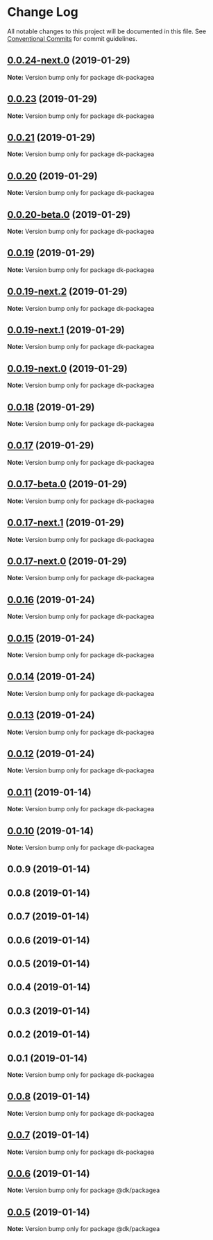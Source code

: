 # Change Log

All notable changes to this project will be documented in this file.
See [Conventional Commits](https://conventionalcommits.org) for commit guidelines.

## [0.0.24-next.0](https://github.com/den4kox/testlerna/compare/dk-packagea@0.0.23...dk-packagea@0.0.24-next.0) (2019-01-29)

**Note:** Version bump only for package dk-packagea





## [0.0.23](https://github.com/den4kox/testlerna/compare/dk-packagea@0.0.20...dk-packagea@0.0.23) (2019-01-29)

**Note:** Version bump only for package dk-packagea





## [0.0.21](https://github.com/den4kox/testlerna/compare/dk-packagea@0.0.20...dk-packagea@0.0.21) (2019-01-29)

**Note:** Version bump only for package dk-packagea





## [0.0.20](https://github.com/den4kox/testlerna/compare/dk-packagea@0.0.20-beta.0...dk-packagea@0.0.20) (2019-01-29)

**Note:** Version bump only for package dk-packagea





## [0.0.20-beta.0](https://github.com/den4kox/testlerna/compare/dk-packagea@0.0.19...dk-packagea@0.0.20-beta.0) (2019-01-29)

**Note:** Version bump only for package dk-packagea





## [0.0.19](https://github.com/den4kox/testlerna/compare/dk-packagea@0.0.19-next.2...dk-packagea@0.0.19) (2019-01-29)

**Note:** Version bump only for package dk-packagea





## [0.0.19-next.2](https://github.com/den4kox/testlerna/compare/dk-packagea@0.0.19-next.1...dk-packagea@0.0.19-next.2) (2019-01-29)

**Note:** Version bump only for package dk-packagea





## [0.0.19-next.1](https://github.com/den4kox/testlerna/compare/dk-packagea@0.0.19-next.0...dk-packagea@0.0.19-next.1) (2019-01-29)

**Note:** Version bump only for package dk-packagea





## [0.0.19-next.0](https://github.com/den4kox/testlerna/compare/dk-packagea@0.0.18...dk-packagea@0.0.19-next.0) (2019-01-29)

**Note:** Version bump only for package dk-packagea





## [0.0.18](https://github.com/den4kox/testlerna/compare/dk-packagea@0.0.17...dk-packagea@0.0.18) (2019-01-29)

**Note:** Version bump only for package dk-packagea





## [0.0.17](https://github.com/den4kox/testlerna/compare/dk-packagea@0.0.17-beta.0...dk-packagea@0.0.17) (2019-01-29)

**Note:** Version bump only for package dk-packagea





## [0.0.17-beta.0](https://github.com/den4kox/testlerna/compare/dk-packagea@0.0.17-next.1...dk-packagea@0.0.17-beta.0) (2019-01-29)

**Note:** Version bump only for package dk-packagea





## [0.0.17-next.1](https://github.com/den4kox/testlerna/compare/dk-packagea@0.0.17-next.0...dk-packagea@0.0.17-next.1) (2019-01-29)

**Note:** Version bump only for package dk-packagea





## [0.0.17-next.0](https://github.com/den4kox/testlerna/compare/dk-packagea@0.0.16...dk-packagea@0.0.17-next.0) (2019-01-29)

**Note:** Version bump only for package dk-packagea





## [0.0.16](https://github.com/den4kox/testlerna/compare/dk-packagea@0.0.15...dk-packagea@0.0.16) (2019-01-24)

**Note:** Version bump only for package dk-packagea





## [0.0.15](https://github.com/den4kox/testlerna/compare/dk-packagea@0.0.14...dk-packagea@0.0.15) (2019-01-24)

**Note:** Version bump only for package dk-packagea





## [0.0.14](https://github.com/den4kox/testlerna/compare/dk-packagea@0.0.13...dk-packagea@0.0.14) (2019-01-24)

**Note:** Version bump only for package dk-packagea





## [0.0.13](https://github.com/den4kox/testlerna/compare/dk-packagea@0.0.12...dk-packagea@0.0.13) (2019-01-24)

**Note:** Version bump only for package dk-packagea





## [0.0.12](https://github.com/den4kox/testlerna/compare/dk-packagea@0.0.11...dk-packagea@0.0.12) (2019-01-24)

**Note:** Version bump only for package dk-packagea





## [0.0.11](https://github.com/den4kox/testlerna/compare/dk-packagea@0.0.10...dk-packagea@0.0.11) (2019-01-14)

**Note:** Version bump only for package dk-packagea





## [0.0.10](https://github.com/den4kox/testlerna/compare/dk-packagea@0.0.9...dk-packagea@0.0.10) (2019-01-14)

**Note:** Version bump only for package dk-packagea





## 0.0.9 (2019-01-14)



## 0.0.8 (2019-01-14)



## 0.0.7 (2019-01-14)



## 0.0.6 (2019-01-14)



## 0.0.5 (2019-01-14)



## 0.0.4 (2019-01-14)



## 0.0.3 (2019-01-14)



## 0.0.2 (2019-01-14)



## 0.0.1 (2019-01-14)

**Note:** Version bump only for package dk-packagea





## [0.0.8](https://github.com/den4kox/testlerna/compare/v0.0.7...v0.0.8) (2019-01-14)

**Note:** Version bump only for package dk-packagea





## [0.0.7](https://github.com/den4kox/testlerna/compare/v0.0.6...v0.0.7) (2019-01-14)

**Note:** Version bump only for package dk-packagea





## [0.0.6](https://github.com/den4kox/testlerna/compare/v0.0.5...v0.0.6) (2019-01-14)

**Note:** Version bump only for package @dk/packagea





## [0.0.5](https://github.com/den4kox/testlerna/compare/v0.0.4...v0.0.5) (2019-01-14)

**Note:** Version bump only for package @dk/packagea
